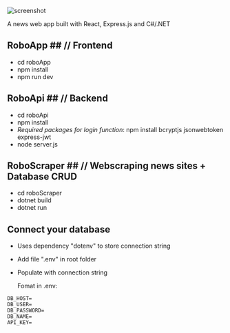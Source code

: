 ![screenshot](https://i.imgur.com/2orAXBS.png)

A news web app built with React, Express.js and C#/.NET

## RoboApp ## // Frontend

* cd roboApp
* npm install
* npm run dev

## RoboApi ## // Backend

* cd roboApi
* npm install
* _Required packages for login function_: npm install bcryptjs jsonwebtoken express-jwt
* node server.js
## RoboScraper ## // Webscraping news sites + Database CRUD

* cd roboScraper
* dotnet build
* dotnet run

## Connect your database
* Uses dependency "dotenv" to store connection string
* Add file ".env" in root folder
* Populate with connection string

  Fomat in .env:
  
```
DB_HOST=
DB_USER=
DB_PASSWORD=
DB_NAME=
API_KEY=
```
  

